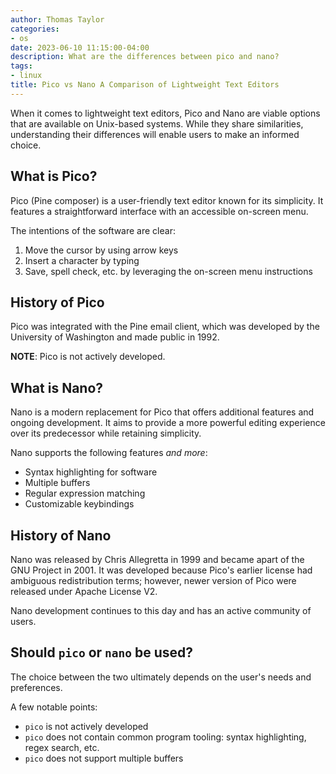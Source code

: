 ```yaml
---
author: Thomas Taylor
categories:
- os
date: 2023-06-10 11:15:00-04:00
description: What are the differences between pico and nano?
tags:
- linux
title: Pico vs Nano A Comparison of Lightweight Text Editors
---
```


When it comes to lightweight text editors, Pico and Nano are viable options that are available on Unix-based systems. While they share similarities, understanding their differences will enable users to make an informed choice.

## What is Pico?

Pico (Pine composer) is a user-friendly text editor known for its simplicity. It features a straightforward interface with an accessible on-screen menu.

The intentions of the software are clear:

1. Move the cursor by using arrow keys
2. Insert a character by typing
3. Save, spell check, etc. by leveraging the on-screen menu instructions

## History of Pico

Pico was integrated with the Pine email client, which was developed by the University of Washington and made public in 1992.

**NOTE**: Pico is not actively developed.

## What is Nano?

Nano is a modern replacement for Pico that offers additional features and ongoing development. It aims to provide a more powerful editing experience over its predecessor while retaining simplicity.

Nano supports the following features _and more_:

- Syntax highlighting for software
- Multiple buffers
- Regular expression matching
- Customizable keybindings

## History of Nano

Nano was released by Chris Allegretta in 1999 and became apart of the GNU Project in 2001. It was developed because Pico's earlier license had ambiguous redistribution terms; however, newer version of Pico were released under Apache License V2.

Nano development continues to this day and has an active community of users.

## Should `pico` or `nano` be used?

The choice between the two ultimately depends on the user's needs and preferences.

A few notable points:
- `pico` is not actively developed
- `pico` does not contain common program tooling: syntax highlighting, regex search, etc.
- `pico` does not support multiple buffers